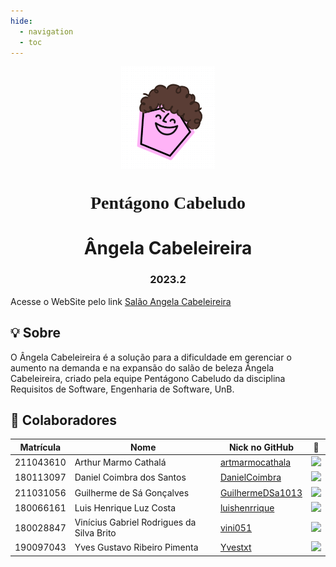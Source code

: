 ```yaml
---
hide:
  - navigation
  - toc
---
```


<div style="display: flex; justify-content: center;"> <img src="./img/logo.png" alt="Logo Pentágono Cabeludo" width="150"> </div>
<h1 align="center" style="font-family: cursive;"> <strong> Pentágono Cabeludo </strong> </h1>
<h1 align="center"> Ângela Cabeleireira </h1>
<h3 align="center"> 2023.2 </h3>

Acesse o WebSite pelo link [Salão Angela Cabeleireira](https://angela-cabeleireira.vercel.app/)

## 💡 Sobre

O Ângela Cabeleireira é a solução para a dificuldade em gerenciar o aumento na demanda e na expansão do salão de beleza Ângela Cabeleireira, criado pela equipe Pentágono Cabeludo da disciplina Requisitos de Software, Engenharia de Software, UnB.

## 👥 Colaboradores

| Matrícula | Nome                                      | Nick no GitHub                                          |                                    📸                                     |
| :-------: | ----------------------------------------- | ------------------------------------------------------- | :-----------------------------------------------------------------------: |
| 211043610 | Arthur Marmo Cathalá                      | [artmarmocathala](https://github.com/artmarmocathala)   | <img src="https://avatars.githubusercontent.com/u/41844192?v=4" width=50> |
| 180113097 | Daniel Coimbra dos Santos                 | [DanielCoimbra](https://github.com/DanielCoimbra)       | <img src="https://avatars.githubusercontent.com/u/49206670?v=4" width=50> |
| 211031056 | Guilherme de Sá Gonçalves                 | [GuilhermeDSa1013](https://github.com/GuilhermeDSa1013) | <img src="https://avatars.githubusercontent.com/u/92813703?v=4" width=50> |
| 180066161 | Luis Henrique Luz Costa                   | [luishenrrique](https://github.com/luishenrrique)       | <img src="https://avatars.githubusercontent.com/u/40144816?v=4" width=50> |
| 180028847 | Vinícius Gabriel Rodrigues da Silva Brito | [vini051](https://github.com/vini051)                   | <img src="https://avatars.githubusercontent.com/u/60819460?v=4" width=50> |
| 190097043 | Yves Gustavo Ribeiro Pimenta              | [Yvestxt](https://github.com/Yvestxt)                   | <img src="https://avatars.githubusercontent.com/u/73966483?v=4" width=50> |
